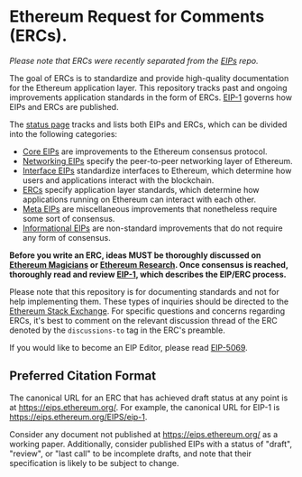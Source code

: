 # Ethereum Request for Comments (ERCs).

*Please note that ERCs were recently separated from the [EIPs](https://github.com/ethereum/eips) repo.*

The goal of ERCs is to standardize and provide high-quality documentation for the Ethereum application layer. This repository tracks past and ongoing improvements application standards in the form of ERCs. [EIP-1](https://eips.ethereum.org/EIPS/eip-1) governs how EIPs and ERCs are published.

The [status page](https://eips.ethereum.org/) tracks and lists both EIPs and ERCs, which can be divided into the following categories:

- [Core EIPs](https://eips.ethereum.org/core) are improvements to the Ethereum consensus protocol.
- [Networking EIPs](https://eips.ethereum.org/networking) specify the peer-to-peer networking layer of Ethereum.
- [Interface EIPs](https://eips.ethereum.org/interface) standardize interfaces to Ethereum, which determine how users and applications interact with the blockchain.
- [ERCs](https://eips.ethereum.org/erc) specify application layer standards, which determine how applications running on Ethereum can interact with each other.
- [Meta EIPs](https://eips.ethereum.org/meta) are miscellaneous improvements that nonetheless require some sort of consensus.
- [Informational EIPs](https://eips.ethereum.org/informational) are non-standard improvements that do not require any form of consensus.

**Before you write an ERC, ideas MUST be thoroughly discussed on [Ethereum Magicians](https://ethereum-magicians.org/) or [Ethereum Research](https://ethresear.ch/t/read-this-before-posting/8). Once consensus is reached, thoroughly read and review [EIP-1](https://eips.ethereum.org/EIPS/eip-1), which describes the EIP/ERC process.**

Please note that this repository is for documenting standards and not for help implementing them. These types of inquiries should be directed to the [Ethereum Stack Exchange](https://ethereum.stackexchange.com). For specific questions and concerns regarding ERCs, it's best to comment on the relevant discussion thread of the ERC denoted by the `discussions-to` tag in the ERC's preamble.

If you would like to become an EIP Editor, please read [EIP-5069](https://eips.ethereum.org/EIPS/eip-5069).

## Preferred Citation Format

The canonical URL for an ERC that has achieved draft status at any point is at <https://eips.ethereum.org/>. For example, the canonical URL for EIP-1 is <https://eips.ethereum.org/EIPS/eip-1>.

Consider any document not published at <https://eips.ethereum.org/> as a working paper. Additionally, consider published EIPs with a status of "draft", "review", or "last call" to be incomplete drafts, and note that their specification is likely to be subject to change.
